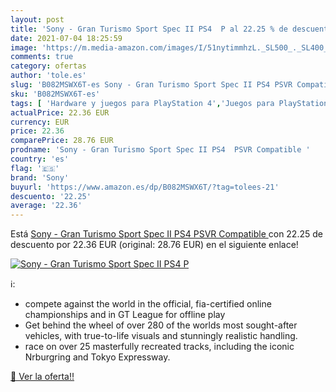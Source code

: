 ```yaml
---
layout: post
title: 'Sony - Gran Turismo Sport Spec II PS4  P al 22.25 % de descuento'
date: 2021-07-04 18:25:59
image: 'https://m.media-amazon.com/images/I/51nytimmhzL._SL500_._SL400_.jpg'
comments: true
category: ofertas
author: 'tole.es'
slug: 'B082MSWX6T-es Sony - Gran Turismo Sport Spec II PS4 PSVR Compatible'
sku: 'B082MSWX6T-es'
tags: [ 'Hardware y juegos para PlayStation 4','Juegos para PlayStation 4','Videojuegos','ps4','sony', ]
actualPrice: 22.36 EUR
currency: EUR
price: 22.36
comparePrice: 28.76 EUR
prodname: 'Sony - Gran Turismo Sport Spec II PS4  PSVR Compatible '
country: 'es'
flag: '🇪🇸'
brand: 'Sony'
buyurl: 'https://www.amazon.es/dp/B082MSWX6T/?tag=tolees-21'
descuento: '22.25'
average: '22.36'
---
```


Está [Sony - Gran Turismo Sport Spec II PS4  PSVR Compatible ](https://www.amazon.es/dp/B082MSWX6T/?tag=tolees-21) con 22.25 de descuento por 22.36 EUR (original: 28.76 EUR) en el siguiente enlace!

[![Sony - Gran Turismo Sport Spec II PS4  P](https://m.media-amazon.com/images/I/51nytimmhzL._SL500_._SL400_.jpg)](https://www.amazon.es/dp/B082MSWX6T/?tag=tolees-21)

ℹ️:

- compete against the world in the official, fia-certified online championships and in GT League for offline play
- Get behind the wheel of over 280 of the worlds most sought-after vehicles, with true-to-life visuals and stunningly realistic handling.
- race on over 25 masterfully recreated tracks, including the iconic Nrburgring and Tokyo Expressway.

[🛒 Ver la oferta!!](https://www.amazon.es/dp/B082MSWX6T/?tag=tolees-21)
